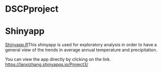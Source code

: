 # DSCPproject



# Shinyapp
[Shinyapp.R](Shinyapp.R)This shinyapp is used for exploratory analysis in order to have a general view of the trends in average annual temperature and precipitation.

You can view the app directly by clicking on the link. https://lanxizhang.shinyapps.io/Project3/ 
